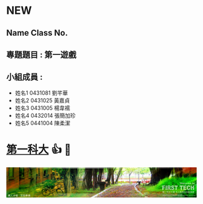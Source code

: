 # NEW

## Name Class No.

## 專題題目 : 第一遊戲

## 小組成員 : 

* 姓名1 0431081 劉芊華
* 姓名2 0431025 黃嘉貞
* 姓名3 0431005 楊韋襦
* 姓名4 0432014 張簡加珍
* 姓名5 0441004 陳柔潔

# [第一科大](http://www.nkfust.edu.tw/bin/home.php) :+1: :pig:

![NKFUST](nkfust.jpg "第一科大")
